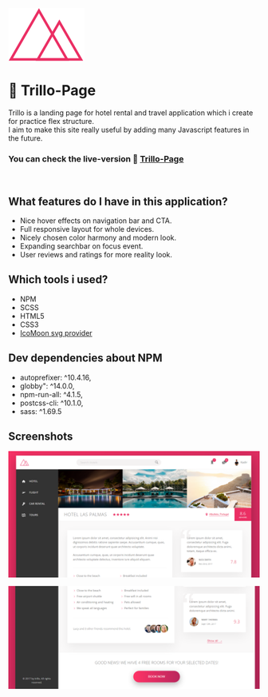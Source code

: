 
![Logo](img/logo.png)

# 🏨 Trillo-Page

Trillo is a landing page for hotel rental and travel application which i create for practice flex structure. <br>
I aim to make this site really useful by adding many Javascript features in the future.

<h3>You can check the live-version 🔴 <a href="https://trillo-page-demo.netlify.app/">Trillo-Page</a></h3>
<br>

## What features do I have in this application?

* Nice hover effects on navigation bar and CTA.
* Full responsive layout for whole devices.
* Nicely chosen color harmony and modern look.
* Expanding searchbar on focus event.
* User reviews and ratings for more reality look.

## Which tools i used?

* NPM
* SCSS
* HTML5
* CSS3
* <a href="https://icomoon.io/"> IcoMoon svg provider </a>

## Dev dependencies about NPM 
* autoprefixer: ^10.4.16,
* globby": ^14.0.0,
* npm-run-all: ^4.1.5,
* postcss-cli: ^10.1.0,
* sass: ^1.69.5
## Screenshots

![Uygulama Ekran Görüntüsü](img/trillo-1.png)

![Uygulama Ekran Görüntüsü](img/trillo-2.png)


